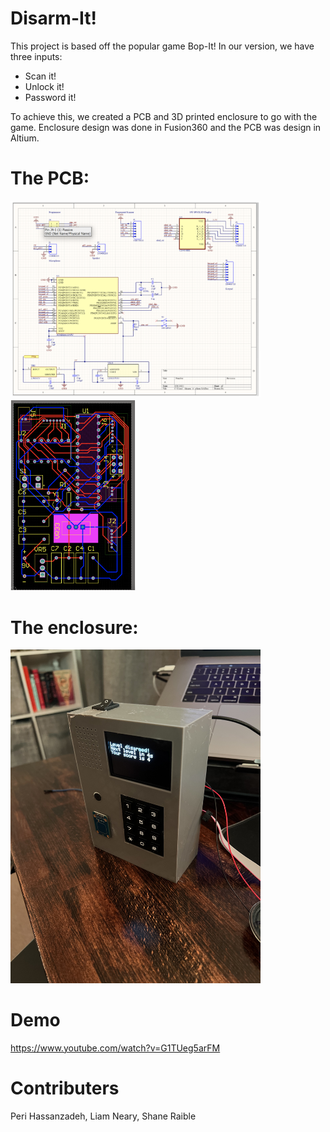 # Disarm-It!
This project is based off the popular game Bop-It! 
In our version, we have three inputs:
- Scan it!
- Unlock it!
- Password it!

To achieve this, we created a PCB and 3D printed enclosure to go with the game. Enclosure design was done in Fusion360 and the PCB was design in Altium. 

# The PCB:
<img src="schematic.png" alt="Alt text" title="Optional title" style="display: inline-block; margin: 0 auto; width: 400px">
<img src="gerber.png" alt="Alt text" title="Optional title" style="display: inline-block; margin: 0 auto; width: 200px">

# The enclosure:
<img src="assembled_bopit.jpeg" alt="Alt text" title="Optional title" style="display: inline-block; margin: 0 auto; width: 400px">

# Demo
https://www.youtube.com/watch?v=G1TUeg5arFM


# Contributers
Peri Hassanzadeh, Liam Neary, Shane Raible
